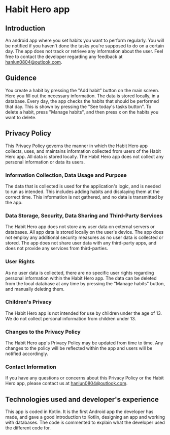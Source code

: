 # Habit Hero app

## Introduction
An android app where you set habits you want to perform regularly. You will be notified if you haven't done the tasks you're supposed to do on a certain day. The app does not track or retrieve any information about the user. Feel free to contact the developer regarding any feedback at hanlun0804@outlook.com.

## Guidence
You create a habit by pressing the "Add habit" button on the main screen. Here you fill out the necessary information. The data is stored locally, in a database. Every day, the app checks the habits that should be performed that day. This is shown by pressing the "See today's tasks button". To delete a habit, press "Manage habits", and then press x on the habits you want to delete.

## Privacy Policy
This Privacy Policy governs the manner in which the Habit Hero app collects, uses, and maintains information collected from users of the Habit Hero app. All data is stored locally. The Habit Hero app does not collect any personal information or data its users. 

### Information Collection, Data Usage and Purpose
The data that is collected is used for the application's logic, and is needed to run as intended. This includes adding habits and displaying them at the correct time. This information is not gathered, and no data is transmitted by the app.

### Data Storage, Security, Data Sharing and Third-Party Services
The Habit Hero app does not store any user data on external servers or databases. All app data is stored locally on the user's device. The app does not employ any additional security measures as no user data is collected or stored. The app does not share user data with any third-party apps, and does not provide any services from third-parties. 

### User Rights
As no user data is collected, there are no specific user rights regarding personal information within the Habit Hero app. The data can be deleted from the local database at any time by pressing the "Manage habits" button, and manually deleting them.

### Children's Privacy
The Habit Hero app is not intended for use by children under the age of 13. We do not collect personal information from children under 13. 

### Changes to the Privacy Policy
The Habit Hero app's Privacy Policy may be updated from time to time. Any changes to the policy will be reflected within the app and users will be notified accordingly.

### Contact Information
If you have any questions or concerns about this Privacy Policy or the Habit Hero app, please contact us at hanlun0804@outlook.com.

## Technologies used and developer's experience
This app is coded in Kotlin. It is the first Android app the developer has made, and gave a good introduction to Kotlin, designing an app and working with databases. The code is commented to explain what the developer used the different code for.
